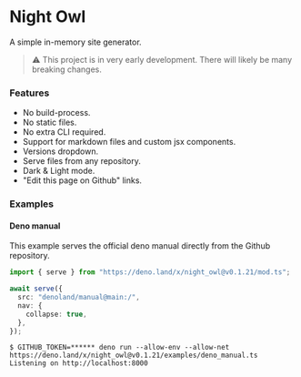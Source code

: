 # Night Owl

A simple in-memory site generator.

> ⚠️ This project is in very early development. There will likely be many
> breaking changes.

### Features

- No build-process.
- No static files.
- No extra CLI required.
- Support for markdown files and custom jsx components.
- Versions dropdown.
- Serve files from any repository.
- Dark & Light mode.
- "Edit this page on Github" links.

### Examples

#### Deno manual

This example serves the official deno manual directly from the Github
repository.

```ts
import { serve } from "https://deno.land/x/night_owl@v0.1.21/mod.ts";

await serve({
  src: "denoland/manual@main:/",
  nav: {
    collapse: true,
  },
});
```

```console
$ GITHUB_TOKEN=****** deno run --allow-env --allow-net https://deno.land/x/night_owl@v0.1.21/examples/deno_manual.ts
Listening on http://localhost:8000
```
